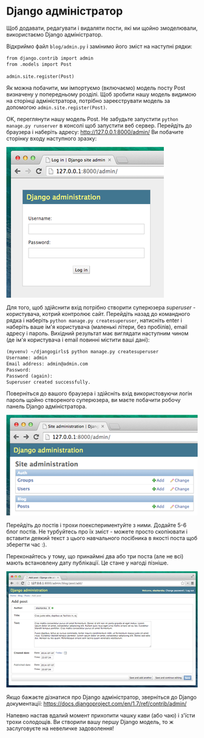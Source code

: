 # Django адміністратор

Щоб додавати, редагувати і видаляти пости, які ми щойно змоделювали, використаємо Django адміністратор.

Відкриймо файл `blog/admin.py` і замінимо його зміст на наступні рядки:

    from django.contrib import admin
    from .models import Post
    
    admin.site.register(Post)
    

Як можна побачити, ми імпортуємо (включаємо) модель посту Post визначену у попередньому розділі. Щоб зробити нашу модель видимою на сторінці адміністратора, потрібно зареєструвати модель за допомогою `admin.site.register(Post)`.

OK, переглянути нашу модель Post. Не забудьте запустити `python manage.py runserver` в консолі щоб запустити веб сервер. Перейдіть до браузера і наберіть адресу: http://127.0.0.1:8000/admin/ Ви побачите сторінку входу наступного зразку:

![Сторінка авторизації](images/login_page2.png)

Для того, щоб здійснити вхід потрібно створити суперюзера *superuser* - користувача, котрий контролює сайт. Перейдіть назад до командного рядка і наберіть `python manage.py createsuperuser`, натисніть enter і наберіть ваше ім'я користувача (маленькі літери, без пробілів), email адресу і пароль. Вихідний результат має виглядати наступним чином (де ім'я користувача і email повинні містити ваші дані):

    (myvenv) ~/djangogirls$ python manage.py createsuperuser
    Username: admin
    Email address: admin@admin.com
    Password:
    Password (again):
    Superuser created successfully.
    

Поверніться до вашого браузера і здійсніть вхід використовуючи логін пароль щойно створеного суперюзера, ви маєте побачити робочу панель Django адміністратора.

![Django адміністратор](images/django_admin3.png)

Перейдіть до постів і трохи поекспериментуйте з ними. Додайте 5-6 блог постів. Не турбуйтесь про їх зміст - можете просто скопіювати і вставити деякий текст з цього навчального посібника в якості поста щоб зберегти час :).

Переконайтесь у тому, що принаймні два або три поста (але не всі) мають встановлену дату публікації. Це стане у нагоді пізніше. 

![Django адміністратор](images/edit_post3.png)

Якщо бажаєте дізнатися про Django адміністратор, зверніться до Django документації: https://docs.djangoproject.com/en/1.7/ref/contrib/admin/

Напевно настав вдалий момент прихопити чашку кави (або чаю) і з'їсти трохи солодощів. Ви створили вашу першу Django модель, то ж заслуговуєте на невеличке задоволення!
